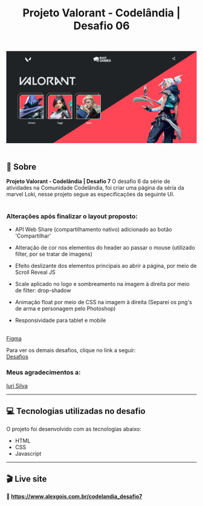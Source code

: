 <h1 align="center">Projeto Valorant - Codelândia | Desafio 06</h1><br>

![image](/preview/preview.png)<br><br>

## 📃 Sobre
**Projeto Valorant - Codelândia | Desafio 7** 
O desafio 6 da série de atividades na Comunidade Codelândia, foi criar uma página da séria da marvel Loki,
nesse projeto segue as especificações da seguinte UI. <br><br>

### Alterações após finalizar o layout proposto:<br>
* API Web Share (compartilhamento nativo) adicionado ao botão 'Compartilhar'

* Alteração de cor nos elementos do header ao passar o mouse (utilizado filter, por se tratar de imagens)

* Efeito deslizante dos elementos principais ao abrir a página, por meio de Scroll Reveal JS

* Scale aplicado no logo e sombreamento na imagem à direita por meio de filter: drop-shadow

* Animação float por meio de CSS na imagem à direita (Separei os png's de arma e personagem pelo Photoshop)

* Responsividade para tablet e mobile<br><br>

[Figma](https://www.figma.com/file/Yb9IBH56g7T1hdIyZ3BMNO/Desafios---Codel%C3%A2ndia?type=design&node-id=10048-2&mode=design&t=2QltMGAiE3ZrYbUT-0)

Para ver os demais desafios, clique no link a seguir: <br>
[Desafios](https://alexgois.com.br/atividades)


### Meus agradecimentos a: 
[Iuri Silva](https://www.linkedin.com/in/iuricode/?originalSubdomain=br)

---------------------------------------------------------------------------------------------------

## 💻 Tecnologias utilizadas no desafio
O projeto foi desenvolvido com as tecnologias abaixo: <br>

* HTML
* CSS
* Javascript

----------------------------------------------------------------------------------------------------

## 🎬 Live site
**🔗️ https://www.alexgois.com.br/codelandia_desafio7**
